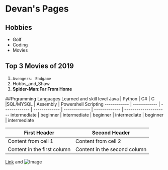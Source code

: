 
# **Devan's Pages**
## Hobbies
- Golf
- Coding
- Movies

## Top 3 Movies of 2019
1. `Avengers: Endgame`
2. Hobbs_and_Shaw
3. **Spider-Man:Far From Home**

##Prgramming Languages Learned and skill level
Java         | Python       | C#            | C             |SQL/MYSQL      | Assembly      | Powershell Scripting
------------ | ------------ | ------------- | ------------- | ------------- | ------------- | --------------------- 
intermediate | beginner     | intermediate  | beginner      | intermediate  | beginner      | intermediate

First Header | Second Header
------------ | -------------
Content from cell 1 | Content from cell 2
Content in the first column | Content in the second column


[Link](https://www.google.com/url?sa=i&source=images&cd=&ved=2ahUKEwiZp9awveLkAhV2FjQIHeB_AWsQjRx6BAgBEAQ&url=https%3A%2F%2Fwww.fandangonow.com%2Fdetails%2Fmovie%2Favengers-endgame-2019%2FMMVAF76018A477C2826A4EC8747C40B7BE27&psig=AOvVaw2SpLDBq3eZICbPkbJ34XgF&ust=1569174683838532) and ![Image](https://img01.mgo-images.com/image/thumbnail/v2/content/MMVAF76018A477C2826A4EC8747C40B7BE27.jpeg)
```


